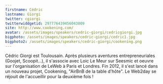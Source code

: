 ```yaml
---
firstname: Cédric 
lastname: Giorgi
twitter: cgiorgi
twitterwiddgetid: 297776439456043009
site: http://www.cookening.com/
avatar: /assets/images/speakers/cedric-giorgi/cedricgiorgi.jpg
bigphoto: /assets/images/speakers/cedric-giorgi/cedric1.jpg
bigphoto2: /assets/images/speakers/cedric-giorgi/cookening.png
---
```


Cédric Giorgi est Toulousain. Après plusieurs aventures entrepreneuriales (Goojet, Scoopit…), il s'associe avec Loic Le Meur sur Seesmic et oeuvre sur l'organisation de LeWeb à Paris et Londres. Fin 2012, il s'est lancé dans un nouveau projet, Cookening, "AirBnB de la table d'hôte". Le Web2day se réjouit de l'accueillir pour la deuxième fois !


